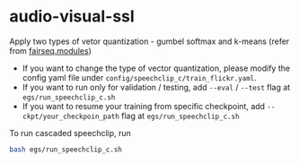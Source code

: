 # audio-visual-ssl
Apply two types of vetor quantization - gumbel softmax and k-means (refer from [fairseq.modules](https://github.com/pytorch/fairseq/tree/main/fairseq/modules))

* If you want to change the type of vector quantization, please modify the config yaml file under `config/speechclip_c/train_flickr.yaml`.
* If you want to run only for validation / testing, add `--eval` / `--test` flag at `egs/run_speechclip_c.sh`
* If you want to resume your training from specific checkpoint, add `--ckpt/your_checkpoin_path` flag at  `egs/run_speechclip_c.sh`

To run cascaded speechclip, run
```bash
bash egs/run_speechclip_c.sh

```
